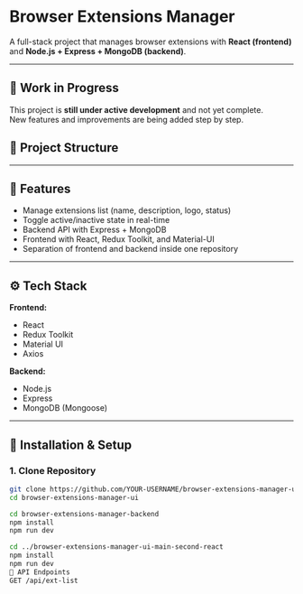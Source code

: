 # Browser Extensions Manager

A full-stack project that manages browser extensions with **React (frontend)** and **Node.js + Express + MongoDB (backend)**.

---
## 👷 Work in Progress

This project is **still under active development** and not yet complete.  
New features and improvements are being added step by step.


## 📂 Project Structure


---

## 🚀 Features
- Manage extensions list (name, description, logo, status)
- Toggle active/inactive state in real-time
- Backend API with Express + MongoDB
- Frontend with React, Redux Toolkit, and Material-UI
- Separation of frontend and backend inside one repository

---

## ⚙️ Tech Stack
**Frontend:**
- React
- Redux Toolkit
- Material UI
- Axios

**Backend:**
- Node.js
- Express
- MongoDB (Mongoose)

---

## 🔧 Installation & Setup

### 1. Clone Repository
```bash
git clone https://github.com/YOUR-USERNAME/browser-extensions-manager-ui.git
cd browser-extensions-manager-ui

cd browser-extensions-manager-backend
npm install
npm run dev

cd ../browser-extensions-manager-ui-main-second-react
npm install
npm run dev
📡 API Endpoints
GET /api/ext-list
